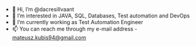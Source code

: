 - 👋 Hi, I’m @dacresillvaant
- 👀 I’m interested in JAVA, SQL, Databases, Test automation and DevOps
- 🌱 I’m currently working as Test Automation Engineer
- 📫 You can reach me through my e-mail address - mateusz.kubis94@gmail.com

<!---
dacresillvaant/dacresillvaant is a ✨ special ✨ repository because its `README.md` (this file) appears on your GitHub profile.
You can click the Preview link to take a look at your changes.
--->
